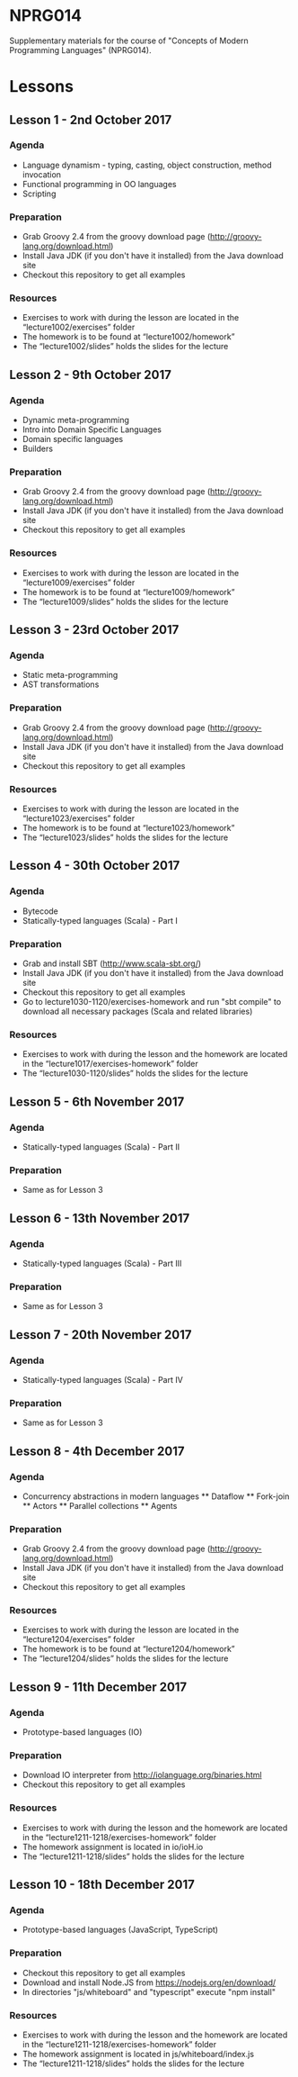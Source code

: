 # NPRG014
Supplementary materials for the course of "Concepts of Modern Programming Languages" (NPRG014).

# Lessons

## Lesson 1 - 2nd October 2017
### Agenda
* Language dynamism - typing, casting, object construction, method invocation
* Functional programming in OO languages
* Scripting

### Preparation
* Grab Groovy 2.4 from the groovy download page (http://groovy-lang.org/download.html)
* Install Java JDK (if you don't have it installed) from the Java download site
* Checkout this repository to get all examples

### Resources
* Exercises to work with during the lesson are located in the “lecture1002/exercises” folder
* The homework is to be found at “lecture1002/homework”
* The “lecture1002/slides” holds the slides for the lecture

## Lesson 2 - 9th October 2017
### Agenda

* Dynamic meta-programming
* Intro into Domain Specific Languages
* Domain specific languages
* Builders

### Preparation
* Grab Groovy 2.4 from the groovy download page (http://groovy-lang.org/download.html)
* Install Java JDK (if you don't have it installed) from the Java download site
* Checkout this repository to get all examples

### Resources
* Exercises to work with during the lesson are located in the “lecture1009/exercises” folder
* The homework is to be found at “lecture1009/homework”
* The “lecture1009/slides” holds the slides for the lecture

## Lesson 3 - 23rd October 2017
### Agenda

* Static meta-programming
* AST transformations

### Preparation
* Grab Groovy 2.4 from the groovy download page (http://groovy-lang.org/download.html)
* Install Java JDK (if you don't have it installed) from the Java download site
* Checkout this repository to get all examples

### Resources
* Exercises to work with during the lesson are located in the “lecture1023/exercises” folder
* The homework is to be found at “lecture1023/homework”
* The “lecture1023/slides” holds the slides for the lecture


## Lesson 4 - 30th October 2017
### Agenda
* Bytecode
* Statically-typed languages (Scala) - Part I

### Preparation
* Grab and install SBT (http://www.scala-sbt.org/)
* Install Java JDK (if you don't have it installed) from the Java download site
* Checkout this repository to get all examples
* Go to lecture1030-1120/exercises-homework and run "sbt compile" to download all necessary packages (Scala and related libraries)

### Resources
* Exercises to work with during the lesson and the homework are located in the “lecture1017/exercises-homework” folder
* The “lecture1030-1120/slides” holds the slides for the lecture


## Lesson 5 - 6th November 2017
### Agenda
* Statically-typed languages (Scala) - Part II

### Preparation
* Same as for Lesson 3


## Lesson 6 - 13th November 2017
### Agenda
* Statically-typed languages (Scala) - Part III

### Preparation
* Same as for Lesson 3


## Lesson 7 - 20th November 2017
### Agenda
* Statically-typed languages (Scala) - Part IV 

### Preparation
* Same as for Lesson 3


## Lesson 8 - 4th December 2017
### Agenda

* Concurrency abstractions in modern languages
** Dataflow
** Fork-join
** Actors
** Parallel collections
** Agents

### Preparation
* Grab Groovy 2.4 from the groovy download page (http://groovy-lang.org/download.html)
* Install Java JDK (if you don't have it installed) from the Java download site
* Checkout this repository to get all examples

### Resources
* Exercises to work with during the lesson are located in the “lecture1204/exercises” folder
* The homework is to be found at “lecture1204/homework”
* The “lecture1204/slides” holds the slides for the lecture


## Lesson 9 - 11th December 2017
### Agenda

* Prototype-based languages (IO)

### Preparation
* Download IO interpreter from http://iolanguage.org/binaries.html
* Checkout this repository to get all examples

### Resources
* Exercises to work with during the lesson and the homework are located in the “lecture1211-1218/exercises-homework” folder
* The homework assignment is located in io/ioH.io
* The “lecture1211-1218/slides” holds the slides for the lecture

## Lesson 10 - 18th December 2017
### Agenda

* Prototype-based languages (JavaScript, TypeScript)

### Preparation
* Checkout this repository to get all examples
* Download and install Node.JS from https://nodejs.org/en/download/
* In directories "js/whiteboard" and "typescript" execute "npm install"

### Resources
* Exercises to work with during the lesson and the homework are located in the “lecture1211-1218/exercises-homework” folder
* The homework assignment is located in js/whiteboard/index.js
* The “lecture1211-1218/slides” holds the slides for the lecture

